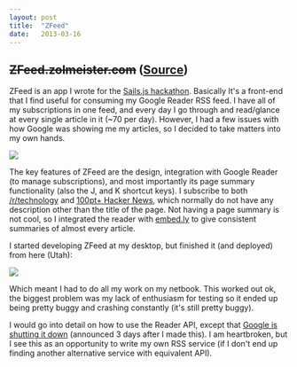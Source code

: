 ```yaml
---
layout: post
title:  "ZFeed"
date:   2013-03-16
---
```


## <del>ZFeed.zolmeister.com</del>&nbsp;([Source](https://github.com/Zolmeister/ZFeed))
ZFeed is an app I wrote for the [Sails.js hackathon](http://www.hackathon.io/sails-hackathon). Basically It's a front-end that I find useful for consuming my Google Reader RSS feed. I have all of my subscriptions in one feed, and every day I go through and read/glance at every single article in it (~70 per day). However, I had a few issues with how Google was showing me my articles, so I decided to take matters into my own hands.

[![](http://4.bp.blogspot.com/-vhJUrsmVORs/UUSrImixsuI/AAAAAAAAAZg/bsC4E2aCPXA/s640/zfeed.png)](http://4.bp.blogspot.com/-vhJUrsmVORs/UUSrImixsuI/AAAAAAAAAZg/bsC4E2aCPXA/s1600/zfeed.png)

The key features of ZFeed are the design, integration with Google Reader (to manage subscriptions), and most importantly its page summary functionality (also the J, and K shortcut keys). I subscribe to both [/r/technology](http://www.reddit.com/r/technology/) and [100pt+ Hacker News](http://talkfast.org/2010/07/23/a-cure-for-hacker-news-overload/), which normally do not have any description other than the title of the page. Not having a page summary is not cool, so I integrated the reader with [embed.ly](http://embed.ly/)&nbsp;to give consistent summaries of almost every article.

I started developing ZFeed at my desktop, but finished it (and deployed) from here (Utah):

[![](http://4.bp.blogspot.com/-dAPO5ZcHdxY/UUSshfXQO_I/AAAAAAAAAZo/9eqpz7SiANY/s640/utah-mountains.jpg)](http://4.bp.blogspot.com/-dAPO5ZcHdxY/UUSshfXQO_I/AAAAAAAAAZo/9eqpz7SiANY/s1600/utah-mountains.jpg)

Which meant I had to do all my work on my netbook. This worked out ok, the biggest problem was my lack of enthusiasm for testing so it ended up being pretty buggy and crashing constantly (it's still pretty buggy).

I would go into detail on how to use the Reader API, except that [Google is shutting it down](http://googlereader.blogspot.com/2013/03/powering-down-google-reader.html)&nbsp;(announced 3 days after I made this). I am heartbroken, but I see this as an opportunity to write my own RSS service (if I don't end up finding another alternative service with equivalent API).
